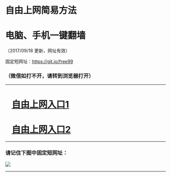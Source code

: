 ﻿# 自由上网简易方法

# 电脑、手机一键翻墙

（2017/09/18 更新，网址有效）

固定短网址：https://git.io/free99

### （微信如打不开，请转到浏览器打开）


***





# &nbsp;&nbsp; <a href="http://ft172746027.fwq-tz1005.info/fwqtz01.html?t=091800121636 " target="_blank">自由上网入口1</a>
# &nbsp;&nbsp; <a href="http://ft208492885.fwq-tz1006.info/fwqtz02.html?t=09180014237 " target="_blank">自由上网入口2</a>
***

### 请记住下图中固定短网址：

<img src="https://s3-us-west-2.amazonaws.com/fwq-1001/yjfq-20170905okok.png" /> 


***


